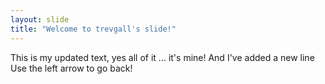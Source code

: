 ```yaml
---
layout: slide
title: "Welcome to trevgall's slide!"
---
```

This is my updated text, yes all of it ... it's mine!
And I've added a new line
Use the left arrow to go back!
